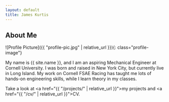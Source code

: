 ```yaml
---
layout: default
title: James Kurtis
---
```


## About Me


![Profile Picture]({{ "profile-pic.jpg" | relative_url }}){: class="profile-image"}

 
My name is {{ site.name }}, and I am an aspiring Mechanical Engineer at Cornell University. I was born and raised in New York City, but currently live in Long Island. My work on Cornell FSAE Racing has taught me lots of hands-on engineering skills, while I learn theory in my classes.

Take a look at <a href="{{ "/projects/" | relative_url }}">my projects</a> and <a href="{{ "/cv/" | relative_url }}">CV</a>.

